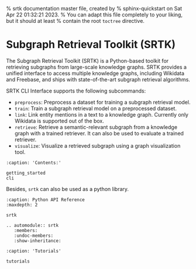 % srtk documentation master file, created by
% sphinx-quickstart on Sat Apr 22 01:32:21 2023.
% You can adapt this file completely to your liking, but it should at least
% contain the root `toctree` directive.

# Subgraph Retrieval Toolkit (SRTK)

The Subgraph Retrieval Toolkit (SRTK) is a Python-based toolkit for retrieving subgraphs from large-scale knowledge graphs. SRTK provides a unified interface to access multiple knowledge graphs, including Wikidata and Freebase, and ships with state-of-the-art subgraph retrieval algorithms.

SRTK CLI Interface supports the following subcommands:

- `preprocess`: Preprocess a dataset for training a subgraph retrieval model.
- `train`: Train a subgraph retrieval model on a preprocessed dataset.
- `link`: Link entity mentions in a text to a knowledge graph. Currently only Wikidata is supported out of the box.
- `retrieve`: Retrieve a semantic-relevant subgraph from a knowledge graph with a trained retriever. It can also be used to evaluate a trained retriever.
- `visualize`: Visualize a retrieved subgraph using a graph visualization tool.

```{toctree}
:caption: 'Contents:'

getting_started
cli
```

Besides, `srtk` can also be used as a python library.

```{toctree}
:caption: Python API Reference
:maxdepth: 2

srtk
```

```{eval-rst}
.. automodule:: srtk
   :members:
   :undoc-members:
   :show-inheritance:
```

```{toctree}
:caption: 'Tutorials'

tutorials
```
